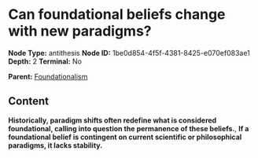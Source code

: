 # Can foundational beliefs change with new paradigms?

**Node Type:** antithesis
**Node ID:** 1be0d854-4f5f-4381-8425-e070ef083ae1
**Depth:** 2
**Terminal:** No

**Parent:** [Foundationalism](foundationalism.md)

## Content

**Historically, paradigm shifts often redefine what is considered foundational, calling into question the permanence of these beliefs.**, **If a foundational belief is contingent on current scientific or philosophical paradigms, it lacks stability.**
